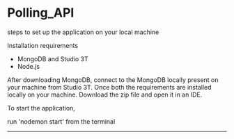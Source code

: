 # Polling_API

steps to set up the application on your local machine

Installation requirements
- MongoDB and Studio 3T
- Node.js

After downloading MongoDB, connect to the MongoDB locally present on your machine from Studio 3T.
Once both the requirements are installed locally on your machine.
Download the zip file and open it in an IDE.

To start the application,

run 'nodemon start' from the terminal

----------------------------------------------------------------------

